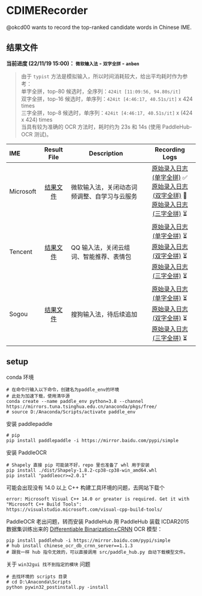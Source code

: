# CDIMERecorder
@okcd00 wants to record the top-ranked candidate words in Chinese IME.


## 结果文件

**当前进度 (22/11/19 15:00)： `微软输入法` - `双字全拼` - `anben`** 

> 由于 `typist` 方法是模拟输入，所以时间消耗较大，给出平均耗时作为参考：   
> 单字全拼，top-80 候选时，全序列：`424it [11:09:56, 94.80s/it]`     
> 双字全拼，top-16 候选时，单序列：`424it [4:46:17, 40.51s/it]` x 424 times    
> 三字全拼，top-8 候选时，单序列：`424it [4:46:17, 40.51s/it]` x (424 x 424) times    
> 当具有较为准确的 OCR 方法时，耗时约为 23s 和 14s (使用 PaddleHub-OCR 测试)。

| IME      |    Result File | Description | Recording Logs  |
| :-------- | :--------: | --- | :--: |
| Microsoft |   [结果文件](./release/input_candidates.microsoft.json)<br>  | 微软输入法，关闭动态词频调整、自学习与云服务 | [原始录入日志 (单字全拼)](./release/microsoft/input_candidates.typist.1c40_log.txt) &#x2705; <br>[原始录入日志 (双字全拼)](./release/microsoft/input_candidates.typist.2c16_log.txt) &#x1F40C; <br>[原始录入日志 (三字全拼)](./release/microsoft/input_candidates.typist.3c8_log.txt) &#x23F3; |
| Tencent |   [结果文件](./release/input_candidates.tencent.json)<br>  | QQ 输入法，关闭云组词、智能推荐、表情包 | [原始录入日志 (单字全拼)](./release/tencent/input_candidates.typist.1c40_log.txt) &#x23F3; <br>[原始录入日志 (双字全拼)](./release/tencent/input_candidates.typist.2c16_log.txt) &#x23F3; <br>[原始录入日志 (三字全拼)](./release/input_candidates.typist.3c8_log.txt) &#x23F3; |
| Sogou |   [结果文件](./release/input_candidates.sogou.json)<br>  | 搜狗输入法，待后续追加 | [原始录入日志 (单字全拼)](./release/sogou/input_candidates.typist.1c40_log.txt) &#x23F3; <br>[原始录入日志 (双字全拼)](./release/sogou/input_candidates.typist.2c16_log.txt) &#x23F3; <br>[原始录入日志 (三字全拼)](./release/sogou/input_candidates.typist.3c8_log.txt) &#x23F3; |

## setup

conda 环境
```
# 在命令行输入以下命令，创建名为paddle_env的环境
# 此处为加速下载，使用清华源
conda create --name paddle_env python=3.8 --channel https://mirrors.tuna.tsinghua.edu.cn/anaconda/pkgs/free/
# source D:/Anaconda/Scripts/activate paddle_env
```

安装 paddlepaddle
```
# pip
pip install paddlepaddle -i https://mirror.baidu.com/pypi/simple
```

安装 PaddleOCR
```
# Shapely 直接 pip 可能装不好，repo 里也准备了 whl 用于安装
pip install ./dist/Shapely-1.8.2-cp38-cp38-win_amd64.whl 
pip install "paddleocr>=2.0.1"
```

可能会出现没有 14.0 以上 C++ 构建工具环境的问题，去网站下载个
```
error: Microsoft Visual C++ 14.0 or greater is required. Get it with "Microsoft C++ Build Tools": https://visualstudio.microsoft.com/visual-cpp-build-tools/
```

PaddleOCR 老出问题，转而安装 PaddleHub
用 PaddleHub 装载 ICDAR2015 数据集训练出来的 [Differentiable Binarization+CRNN](https://arxiv.org/pdf/1507.05717.pdf) OCR 模型：
```
pip install paddlehub -i https://mirror.baidu.com/pypi/simple
# hub install chinese_ocr_db_crnn_server==1.1.3
# 跟我一样 hub 指令无效的，可以直接调用 src/paddle_hub.py 自动下载模型文件。
```

关于 `win32gui 找不到指定的模块` 问题
```
# 去找环境的 scripts 目录
# cd D:\Anaconda\Scripts
python pywin32_postinstall.py -install
```